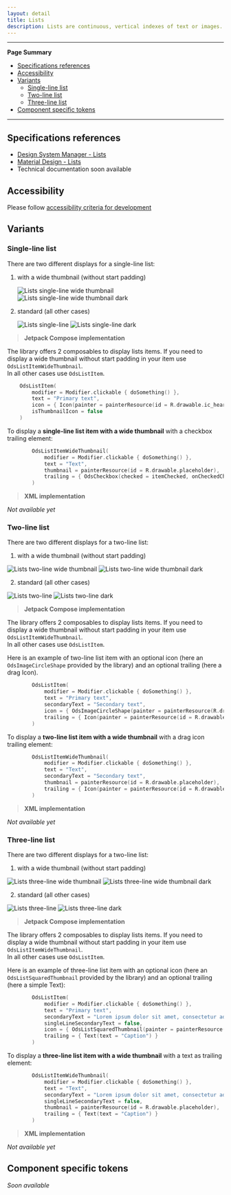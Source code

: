 ```yaml
---
layout: detail
title: Lists
description: Lists are continuous, vertical indexes of text or images.
---
```


---

**Page Summary**

* [Specifications references](#specifications-references)
* [Accessibility](#accessibility)
* [Variants](#variants)
  * [Single-line list](#single-line-list)
  * [Two-line list](#two-line-list)
  * [Three-line list](#three-line-list)
* [Component specific tokens](#component-specific-tokens)

---

## Specifications references

- [Design System Manager - Lists](https://system.design.orange.com/0c1af118d/p/09a804-lists/b/669743)
- [Material Design - Lists](https://material.io/components/lists/)
- Technical documentation soon available

## Accessibility

Please follow [accessibility criteria for development](https://a11y-guidelines.orange.com/en/mobile/android/development/)

## Variants

### Single-line list

There are two different displays for a single-line list:

1. with a wide thumbnail (without start padding)

    ![Lists single-line wide thumbnail](images/lists_single_line_wide_thumbnail_light.png) ![Lists single-line wide thumbnail dark](images/lists_single_line_wide_thumbnail_dark.png)

2. standard (all other cases)

    ![Lists single-line](images/lists_single_line_light.png) ![Lists single-line dark](images/lists_single_line_dark.png)

> **Jetpack Compose implementation**

The library offers 2 composables to display lists items. If you need to display a wide thumbnail without start padding in your item use `OdsListItemWideThumbnail`.  
In all other cases use `OdsListItem`.

```kotlin
    OdsListItem(
        modifier = Modifier.clickable { doSomething() },
        text = "Primary text",
        icon = { Icon(painter = painterResource(id = R.drawable.ic_heart), contentDescription = "Heart") },
        isThumbnailIcon = false
    )
```

To display a **single-line list item with a wide thumbnail** with a checkbox trailing element:

```kotlin
        OdsListItemWideThumbnail(
            modifier = Modifier.clickable { doSomething() },
            text = "Text",
            thumbnail = painterResource(id = R.drawable.placeholder),
            trailing = { OdsCheckbox(checked = itemChecked, onCheckedChange = { itemChecked = it }) }
        )
```

> **XML implementation**

*Not available yet*

### Two-line list

There are two different displays for a two-line list:

1. with a wide thumbnail (without start padding)

  ![Lists two-line wide thumbnail](images/lists_two_line_wide_thumbnail_light.png) ![Lists two-line wide thumbnail dark](images/lists_two_line_wide_thumbnail_dark.png)

2. standard (all other cases)

  ![Lists two-line](images/lists_two_line_light.png) ![Lists two-line dark](images/lists_two_line_dark.png)

> **Jetpack Compose implementation**

The library offers 2 composables to display lists items. If you need to display a wide thumbnail without start padding in your item use `OdsListItemWideThumbnail`.  
In all other cases use `OdsListItem`.

Here is an example of two-line list item with an optional icon (here an `OdsImageCircleShape` provided by the library) and an optional trailing (here a drag Icon).

```kotlin
        OdsListItem(
            modifier = Modifier.clickable { doSomething() },
            text = "Primary text",
            secondaryText = "Secondary text",
            icon = { OdsImageCircleShape(painter = painterResource(R.drawable.placeholder)) },
            trailing = { Icon(painter = painterResource(id = R.drawable.ic_drag_handle), contentDescription = "Drag item") }
        )
```

To display a **two-line list item with a wide thumbnail** with a drag icon trailing element:

```kotlin
        OdsListItemWideThumbnail(
            modifier = Modifier.clickable { doSomething() },
            text = "Text",
            secondaryText = "Secondary text",
            thumbnail = painterResource(id = R.drawable.placeholder),
            trailing = { Icon(painter = painterResource(id = R.drawable.ic_drag_handle), contentDescription = "Drag item") }
        )
```

> **XML implementation**

*Not available yet*

### Three-line list

There are two different displays for a two-line list:

1. with a wide thumbnail (without start padding)

  ![Lists three-line wide thumbnail](images/lists_three_line_wide_thumbnail_light.png) ![Lists three-line wide thumbnail dark](images/lists_three_line_wide_thumbnail_dark.png)

2. standard (all other cases)

  ![Lists three-line](images/lists_three_line_light.png) ![Lists three-line dark](images/lists_three_line_dark.png)

> **Jetpack Compose implementation**

The library offers 2 composables to display lists items. If you need to display a wide thumbnail without start padding in your item use `OdsListItemWideThumbnail`.  
In all other cases use `OdsListItem`.

Here is an example of three-line list item with an optional icon (here an `OdsListSquaredThumbnail` provided by the library) and an optional trailing (here a simple Text):

```kotlin
        OdsListItem(
            modifier = Modifier.clickable { doSomething() },
            text = "Primary text",
            secondaryText = "Lorem ipsum dolor sit amet, consectetur adipiscing elit, sed do eiusmod tempor.",
            singleLineSecondaryText = false,
            icon = { OdsListSquaredThumbnail(painter = painterResource(R.drawable.placeholder)) },
            trailing = { Text(text = "Caption") }
        )
```

To display a **three-line list item with a wide thumbnail** with a text as trailing element:

```kotlin
        OdsListItemWideThumbnail(
            modifier = Modifier.clickable { doSomething() },
            text = "Text",
            secondaryText = "Lorem ipsum dolor sit amet, consectetur adipiscing elit, sed do eiusmod tempor.",
            singleLineSecondaryText = false,
            thumbnail = painterResource(id = R.drawable.placeholder),
            trailing = { Text(text = "Caption") }
        )
```

> **XML implementation**

*Not available yet*

## Component specific tokens

_Soon available_
